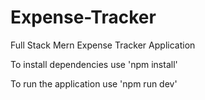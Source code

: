 # Expense-Tracker
Full Stack Mern Expense Tracker Application

To install dependencies use 'npm install'

To run the application use 'npm run dev'


